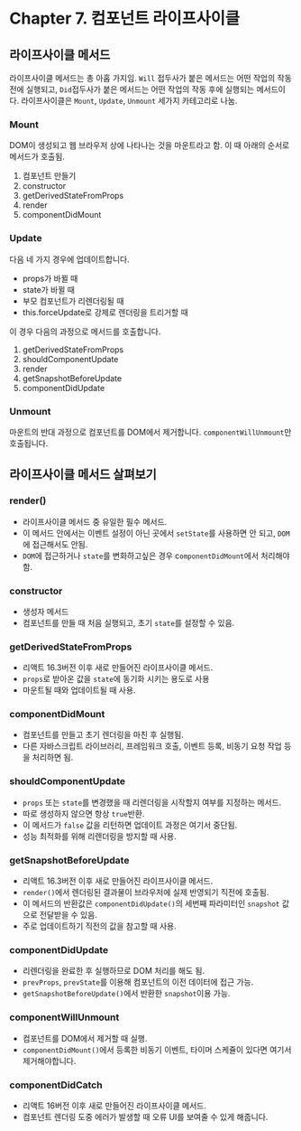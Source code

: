 # Chapter 7. 컴포넌트 라이프사이클

## 라이프사이클 메서드

라이프사이클 메서드는 총 아홉 가지임. `Will` 접두사가 붙은 메서드는 어떤 작업의 작동 전에 실행되고, `Did`접두사가 붙은 메서드는 어떤 작업의 작동 후에 실행되는 메서드이다.
라이프사이클은 `Mount`, `Update`, `Unmount` 세가지 카테고리로 나눔.

### Mount
DOM이 생성되고 웹 브라우저 상에 나타나는 것을 마운트라고 함. 이 때 아래의 순서로 메서드가 호출됨.
1. 컴포넌트 만들기
2. constructor
3. getDerivedStateFromProps
4. render
5. componentDidMount

### Update
다음 네 가지 경우에 업데이트합니다.
- props가 바뀔 때
- state가 바뀔 때
- 부모 컴포넌트가 리렌더링될 때
- this.forceUpdate로 강제로 렌더링을 트리거할 때

이 경우 다음의 과정으로 메서드를 호출합니다.
1. getDerivedStateFromProps
2. shouldComponentUpdate
3. render
4. getSnapshotBeforeUpdate
5. componentDidUpdate

### Unmount
마운트의 반대 과정으로 컴포넌트를 DOM에서 제거합니다.
`componentWillUnmount`만 호출됩니다.

## 라이프사이클 메서드 살펴보기
### render()
- 라이프사이클 메서드 중 유일한 필수 메서드.
- 이 메서드 안에서는 이벤트 설정이 아닌 곳에서 `setState`를 사용하면 안 되고, `DOM`에 접근해서도 안됨.
- `DOM`에 접근하거나 `state`를 변화하고싶은 경우 c`omponentDidMount`에서 처리해야 함.

### constructor
- 생성자 메서드
- 컴포넌트를 만들 때 처음 실행되고, 초기 `state`를 설정할 수 있음.

### getDerivedStateFromProps
- 리액트 16.3버전 이후 새로 만들어진 라이프사이클 메서드.
- `props`로 받아온 값을 `state`에 동기화 시키는 용도로 사용
- 마운트될 때와 업데이트될 때 사용.

### componentDidMount
- 컴포넌트를 만들고 초기 렌더링을 마친 후 실행됨.
- 다른 자바스크립트 라이브러리, 프레임워크 호출, 이벤트 등록, 비동기 요청 작업 등을 처리하면 됨.

### shouldComponentUpdate
- `props` 또는 `state`를 변경했을 때 리렌더링을 시작할지 여부를 지정하는 메서드.
- 따로 생성하지 않으면 항상 `true`반환.
- 이 메서드가 `false` 값을 리턴하면 업데이트 과정은 여기서 중단됨.
- 성능 최적화를 위해 리렌더링을 방지할 때 사용.

### getSnapshotBeforeUpdate
- 리액트 16.3버전 이후 새로 만들어진 라이프사이클 메서드.
- `render()`에서 렌더링된 결과물이 브라우저에 실제 반영되기 직전에 호출됨.
- 이 메서드의 반환값은 `componentDidUpdate()`의 세번째 파라미터인 `snapshot` 값으로 전달받을 수 있음.
- 주로 업데이트하기 직전의 값을 참고할 때 사용.

### componentDidUpdate
- 리렌더링을 완료한 후 실행하므로 DOM 처리를 해도 됨.
- `prevProps`, `prevState`를 이용해 컴포넌트의 이전 데이터에 접근 가능.
- `getSnapshotBeforeUpdate()`에서 반환한 `snapshot`이용 가능.

### componentWillUnmount
- 컴포넌트를 DOM에서 제거할 때 실행.
- `componentDidMount()`에서 등록한 비동기 이벤트, 타이머 스케쥴이 있다면 여기서 제거해야합니다.

### componentDidCatch
- 리액트 16버전 이후 새로 만들어진 라이프사이클 메서드.
- 컴포넌트 렌더링 도중 에러가 발생할 때 오류 UI를 보여줄 수 있게 해줍니다.